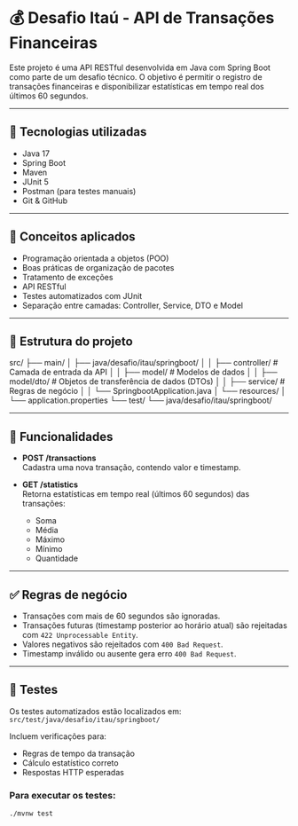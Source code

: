 # 💰 Desafio Itaú - API de Transações Financeiras

Este projeto é uma API RESTful desenvolvida em Java com Spring Boot como parte de um desafio técnico. O objetivo é permitir o registro de transações financeiras e disponibilizar estatísticas em tempo real dos últimos 60 segundos.

---

## 🚀 Tecnologias utilizadas

- Java 17  
- Spring Boot  
- Maven  
- JUnit 5  
- Postman (para testes manuais)  
- Git & GitHub  

---

## 🧠 Conceitos aplicados

- Programação orientada a objetos (POO)  
- Boas práticas de organização de pacotes  
- Tratamento de exceções  
- API RESTful  
- Testes automatizados com JUnit  
- Separação entre camadas: Controller, Service, DTO e Model  

---

## 📁 Estrutura do projeto

src/
├── main/
│ ├── java/desafio/itau/springboot/
│ │ ├── controller/ # Camada de entrada da API
│ │ ├── model/ # Modelos de dados
│ │ ├── model/dto/ # Objetos de transferência de dados (DTOs)
│ │ ├── service/ # Regras de negócio
│ │ └── SpringbootApplication.java
│ └── resources/
│ └── application.properties
└── test/
└── java/desafio/itau/springboot/


---

## 📌 Funcionalidades

- **POST /transactions**  
  Cadastra uma nova transação, contendo valor e timestamp.

- **GET /statistics**  
  Retorna estatísticas em tempo real (últimos 60 segundos) das transações:
  - Soma
  - Média
  - Máximo
  - Mínimo
  - Quantidade

---

## ✅ Regras de negócio

- Transações com mais de 60 segundos são ignoradas.
- Transações futuras (timestamp posterior ao horário atual) são rejeitadas com `422 Unprocessable Entity`.
- Valores negativos são rejeitados com `400 Bad Request`.
- Timestamp inválido ou ausente gera erro `400 Bad Request`.

---

## 🧪 Testes

Os testes automatizados estão localizados em:  
`src/test/java/desafio/itau/springboot/`

Incluem verificações para:

- Regras de tempo da transação  
- Cálculo estatístico correto  
- Respostas HTTP esperadas  

### Para executar os testes:

```bash
./mvnw test
